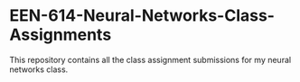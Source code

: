 # EEN-614-Neural-Networks-Class-Assignments
This repository contains all the class assignment submissions for my neural networks class.
